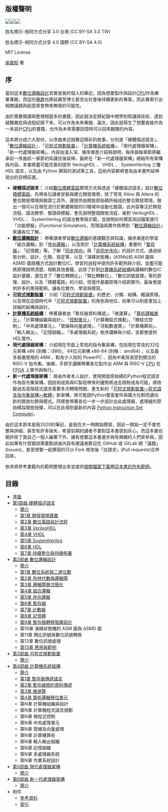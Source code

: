 ## 版權聲明
![](https://creativecommons.org/images/deed/svg/cc_white.svg)![](https://creativecommons.org/images/deed/svg/attribution_icon_white.svg)![](https://creativecommons.org/images/deed/svg/sa_white.svg)

姓名標示-相同方式分享 3.0 台灣 (CC BY-SA 3.0 TW)

姓名標示-相同方式分享 4.0 國際 (CC BY-SA 4.0)

MIT License

[吳晨知](人物記事/吳晨知.md) 著

## 序
當初這本[數位邏輯設計](Digital-Logic-Design/docs/knowledge-network-database-repository/數位邏輯設計.md)其實是我的個人的筆記，因為想要製作與設計[CPU](Digital-Logic-Design/docs/knowledge-network-database-repository/CPU.md)作為畢業專題，而這份[專題](docs/專題.md)也將延續至博士甚至出社會後持續更新的專案，而此專案引出相關議題與創意將會帶來無限的可能性。

由於需要閱讀與整理相當多的書籍，因此就決定將紀錄中間學到知識與技術、遇到疑難雜症與過程紀錄下來，可以作為未來專題、論文，因此就萌生了想要直接作為一本設計[CPU](Digital-Logic-Design/docs/knowledge-network-database-repository/CPU.md)的書籍，也作為未來需要回憶時可以回來翻閱的內容。

這本將分成六大部份，以序曲來述說著這精彩的故事，分別是「硬體描述語言」、「[數位邏輯設計](Digital-Logic-Design/docs/knowledge-network-database-repository/數位邏輯設計.md)」、「[可程式規劃裝置](docs/可程式規劃裝置.md)」、「[計算機系統結構](docs/計算機系統結構.md)」、「現代處理器架構」、「新一代處理器架構」，內容由淺入深、循序漸進介紹與說明，每序曲每章節將繼承前一序曲前一章節的知識往後延伸，最終在「新一代處理器架構」總結所有架構與內容。本書將盡可能完善的提供 VerilogHDL 、 VHDL 、 SystemVerilog 三種 HDL 語言，以及由 Python 撰寫的測試等工具，這些內容都將會為由本書所延伸提出的目標前進。

- **硬體描述語言：** 介紹[數位積體電路](Digital-Logic-Design/docs/knowledge-network-database-repository/數位積體電路.md)實現方式與透過「硬體描述語言」設計[數位積體電路](Digital-Logic-Design/docs/knowledge-network-database-repository/數位積體電路.md)。先帶各位讀者安裝與建立開發環境，除了常見 Xilinx 與 Altera 的整合開發環境與驗證工具外，還提供由開放原始碼所組成的整合開發環境，做出一個可以在現在流行於軟體開發的CI環境中自動化驗證。此內容專注於開發流程、語法教學、驗證與模擬，會先說明整個開發流程，後對 VerilogHDL 、 VHDL 、 SystemVerilog 的語法教學與示範，並說明如何撰寫測試檔案進行「功能模擬」(Functional Simulation)，而理論與實作將帶到「[數位邏輯設計](Digital-Logic-Design/docs/knowledge-network-database-repository/數位邏輯設計.md)」來讓各位了解。
- **[數位邏輯設計](Digital-Logic-Design/docs/knowledge-network-database-repository/數位邏輯設計.md)：** 帶著讀者學習[數位邏輯](Digital-Logic-Design/docs/knowledge-network-database-repository/數位邏輯.md)的基礎觀念與知識，循序漸進的學習「組合邏輯」到「[序向邏輯](Digital-Logic-Design/docs/knowledge-network-database-repository/序向邏輯.md)」，以及對於「[計算機系統結構](docs/計算機系統結構.md)」重要的「[暫存器](Digital-Logic-Design/docs/knowledge-network-database-repository/暫存器.md)」、「記憶體」等。了解「[同步序向](Digital-Logic-Design/docs/knowledge-network-database-repository/同步序向.md)」與「[非同步序向](Digital-Logic-Design/docs/knowledge-network-database-repository/非同步序向.md)」的設計方式，通過狀態分析、設計、化簡、指定等，以及「演繹狀態機」(ASMs)的 ASM 圖與 ASMD 圖兩種方式設計數位IC，學習的過程中提供許多範例與介紹，並盡可能將原理說明清楚。相較其他書籍，此除了針對[計算機系統結構](docs/計算機系統結構.md)純邏輯的數位IC設計基礎，還包含了「數位轉類比」、「類比轉數位」、「數位訊號處理」等的原理、設計，以及「積體電路」的介紹，但僅作基礎原理介紹與實作。最後會提供許多的應用範例，讓各位實作、學習與撰寫。
- **[可程式規劃裝置](docs/可程式規劃裝置.md)：** 介紹「[可程式規劃裝置](docs/可程式規劃裝置.md)」的歷史、分類、結構、概論原理，以及現在這個時代中「[可程式規劃裝置](docs/可程式規劃裝置.md)」的角色與地位，如果可以則是會加上詳細的結構與設計。
- **[計算機系統結構](docs/計算機系統結構.md)：** 帶著讀者由「暫存器資料傳遞」、「微運算」、「[算術邏輯單元](Digital-Logic-Design/docs/knowledge-network-database-repository/算術邏輯單元.md)」、「計算機組織與設計」、「[控制單元](Digital-Logic-Design/docs/knowledge-network-database-repository/控制單元.md)」、「計算機程式規劃」、「微程式控制」、「中央處理單元」、「管線與向量處理」、「浮點數運算」、「計算機算術」、「輸入輸出」、「記憶組織」、「多處理器系統」依序講解與介紹，並都會提供HDL實作。
- **現代處理器架構：** 介紹現在市面上常見的指令集架構，包括現在常見的32位元架構 x86 (別稱：i386)， 64位元架構 x86-64 (別稱： amd64) ，以及最多裝置使用的 ARM 、較為少人知的 PowerPC 、因為中美貿易受到關注的 RISC-V 指令集。後續，手把手講解帶著各位製作出 ARM 與 RISC-V [CPU](Digital-Logic-Design/docs/knowledge-network-database-repository/CPU.md) 在 [FPGA](Digital-Logic-Design/docs/knowledge-network-database-repository/FPGA.md) 上實作與執行。
- **新一代處理器架構：** 將由作者本人設計，使用開放原始碼的Python程式語言作為指令集架構，因技術成熟與IC製程帶來的優勢將過去限制成為可能，將改變過去高階程式語言需要多次轉換問題，產生新的「[可程式規劃裝置—程式語言指令集架構—軟體](Digital-Logic-Design/docs/knowledge-network-database-repository/可程式規劃裝置—程式語言指令集架構—軟體.md)」新架構，將可能因Python豐富套件與廣大社群而邁向新的開放社群與模式。同樣會帶著各位一步一步設計出此處理器，處理器的原始碼採開放授權，可以在此得到最新的內容 [Python Instruction Set Computer](https://github.com/Multimedia-Processing/Python-Instruction-Set-Computer)。

由於這本原本是我2020的筆記，是我在大一時開始撰寫，因此一開始一定不會完整與詳細，甚至有許多缺失，希望前期的讀者不要對這本書感到灰心。而這本書也期許除了我自己一個人編著下外，讓有想要這本書進步與有興趣的人們來參與，因此如果有什麼錯誤需要勘誤或內容有建議者歡迎在 GitHub 或 GitLab 開「議題」(Issues)，甚至想要一起撰寫的可以 Fork 修改後「拉請求」(Pull requests)合併回來。

依序將參考書籍內的範例整理出來並提供[相關檔案下載](https://drive.google.com/drive/folders/1AohDcrRu37FK9o0uxK_jb0OreTGIpofw)跟[這本書的所有範例](https://github.com/Multimedia-Processing/Digital-Logic-Design/tree/master/example)。

## 目錄
- [序曲](README.md)
- [第1部曲 硬體描述語言](1-硬體描述語言/README.md)
  - [簡介](1-硬體描述語言/README.md)
  - [第1章 開發環境建置](1-硬體描述語言/1-開發環境建置.md)
  - [第2章 數位電路設計流程](1-硬體描述語言/2-數位電路設計流程.md)
  - [第3章 VerilogHDL](1-硬體描述語言/3-VerilogHDL.md)
  - [第4章 VHDL](1-硬體描述語言/4-VHDL.md)
  - [第5章 SystemVerilog](1-硬體描述語言/5-SystemVerilog.md)
  - [第6章 HDL](1-硬體描述語言/5-HDL.md)
  - [第7章 持續整合與持續佈署](1-硬體描述語言/5-持續整合與持續佈署.md)
- [第2部曲 數位邏輯設計](2-數位邏輯設計/README.md)
  - [簡介](2-數位邏輯設計/README.md)
  - [第1章 數位系統與二進位數](2-數位邏輯設計/1-數位系統與二進位數.md)
  - [第2章 布林代數與邏輯閘](2-數位邏輯設計/2-布林代數與邏輯閘.md)
  - [第3章 邏輯閘層次簡化](2-數位邏輯設計/3-邏輯閘層次簡化.md)
  - [第4章 組合邏輯](2-數位邏輯設計/4-組合邏輯.md)
  - [第5章 序向邏輯](2-數位邏輯設計/5-序向邏輯.md)
  - [第6章 暫存器](2-數位邏輯設計/6-暫存器.md)
  - [第7章 計數器](2-數位邏輯設計/7-計數器.md)
  - [第8章 記憶體](2-數位邏輯設計/8-記憶體.md)
  - [第9章 暫存器轉移階層設計](2-數位邏輯設計/9-暫存器轉移階層設計.md)
  - 第10章 演繹狀態機的 ASM 圖與 ASMD 圖
  - 第11章 類比訊號與數位訊號轉換
  - 第12章 數位訊號處理
  - [第13章 應用與範例](2-數位邏輯設計/13-應用與範例.md)
- [第3部曲 可程式規劃裝置](3-可程式規劃裝置/README.md)
  - [簡介](3-可程式規劃裝置/README.md)
- [第4部曲 計算機系統結構](4-計算機系統結構/README.md)
  - [簡介](4-計算機系統結構/README.md)
  - [第1章 暫存器傳遞語言](4-計算機系統結構/1-暫存器傳遞語言.md)
  - [第2章 暫存器間的資料傳遞](4-計算機系統結構/2-暫存器間的資料傳遞.md)
  - [第3章 微運算](4-計算機系統結構/3-微運算.md)
  - [第4章 算術邏輯移位單元](4-計算機系統結構/4-算術邏輯移位單元.md)
  - 第N章 計算機組織與設計
  - 第N章 計算機程式語言規劃
  - 第N章 微程式控制
  - 第N章 中央處理單元
  - 第N章 管線及向量處理
  - 第N章 計算機算術
  - 第N章 輸入輸出組織
  - 第N章 記憶組織
  - 第N章 多處理器系統
  - 第N章 作業系統設計
- [第5部曲 現代處理器架構](5-現代處理器架構/README.md)
  - [簡介](5-現代處理器架構/README.md)
- [第6部曲 新一代處理器架構](6-新一代處理器架構/README.md)
  - [簡介](6-新一代處理器架構/README.md)
- 附件
  - [參考資料](Digital-Logic-Design/docs/7-附件/1-參考資料.md)
  - [索引](Digital-Logic-Design/docs/7-附件/2-索引.md)
